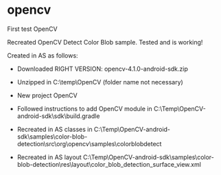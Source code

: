 # opencv
First test OpenCV


Recreated OpenCV Detect Color Blob sample. Tested and is working!

Created in AS as follows:

- Downloaded RIGHT VERSION: opencv-4.1.0-android-sdk.zip

- Unzipped in C:\temp\OpenCV (folder name not necessary)

- New project OpenCV

- Followed instructions to add OpenCV module in C:\Temp\OpenCV-android-sdk\sdk\build.gradle

- Recreated in AS classes in C:\Temp\OpenCV-android-sdk\samples\color-blob-detection\src\org\opencv\samples\colorblobdetect
- Recreated in AS layout C:\Temp\OpenCV-android-sdk\samples\color-blob-detection\res\layout\color_blob_detection_surface_view.xml







